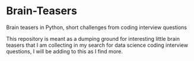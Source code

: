 # Brain-Teasers
Brain teasers in Python, short challenges from coding interview questions

This repository is meant as a dumping ground for interesting little brain teasers that I
am collecting in my search for data science coding interview questions, I will be adding to this as I find more.
